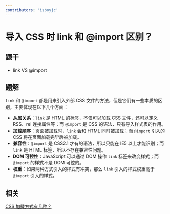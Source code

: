 ```yaml
---
contributors: 'isboyjc'
---
```


# 导入 CSS 时 link 和 @import 区别？
## 题干

- link VS @import



## 题解

<!-- ::: details 点我查看题解 -->

`link` 和 `@import` 都是用来引入外部 CSS 文件的方法，但是它们有一些本质的区别，主要体现在以下几个方面：

- **从属关系**：`link` 是 HTML 的标签，不仅可以加载 CSS 文件，还可以定义 RSS、rel 连接属性等；而 `@import` 是 CSS 的语法，只有导入样式表的作用。
- **加载顺序**：页面被加载时，`link` 会和 HTML 同时被加载；而 `@import` 引入的 CSS 将在页面加载完毕后被加载。
- **兼容性**：`@import` 是 CSS2.1 才有的语法，所以只能在 IE5 以上才能识别；而 `link` 是 HTML 标签，所以不存在兼容性问题。
- **DOM 可控性**：JavaScript 可以通过 DOM 操作 `link` 标签来改变样式；而 `@import` 的样式不是 DOM 可控的。
- **权重**：如果两种方式引入的样式有冲突，那么 `link` 引入的样式权重高于 `@import` 引入的样式。

<!-- ::: -->

## 相关

[CSS 加载方式有几种？](./010010_css_load.md)

